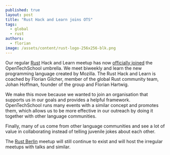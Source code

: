 ```yaml
---
published: true
layout: post
title: "Rust Hack and Learn joins OTS"
tags:
  - global
  - rust
authors:
  - florian
image: /assets/content/rust-logo-256x256-blk.png
---
```


Our regular [Rust](http://rust-lang.org) Hack and Learn meetup has now [officially joined](http://www.meetup.com/opentechschool-berlin/events/227320730/) the OpenTechSchool umbrella. We meet biweekly and learn the new programming language created by Mozilla. The Rust Hack and Learn is coached by Florian Gilcher, member of the global Rust community team, Johan Hoffman, founder of the group and Florian Hartwig.

We make this move because we wanted to join an organisation that supports us in our goals and provides a helpful framework. OpenTechSchool runs many events with a similar concept and promotes them, which allows us to be more effective in our outreach by doing it together with other language communities.

Finally, many of us come from other language communities and see a lot of value in collaborating instead of telling juvenile jokes about each other.

The [Rust Berlin](http://www.meetup.com/Rust-Berlin/) meetup will still continue to exist and will host the irregular meetups with talks and similar.
